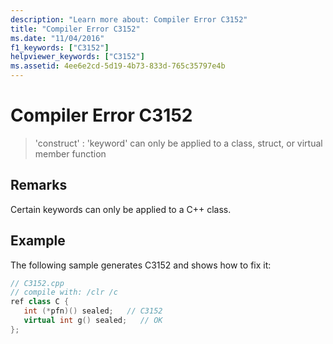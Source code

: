 ```yaml
---
description: "Learn more about: Compiler Error C3152"
title: "Compiler Error C3152"
ms.date: "11/04/2016"
f1_keywords: ["C3152"]
helpviewer_keywords: ["C3152"]
ms.assetid: 4ee6e2cd-5d19-4b73-833d-765c35797e4b
---
```

# Compiler Error C3152

> 'construct' : 'keyword' can only be applied to a class, struct, or virtual member function

## Remarks

Certain keywords can only be applied to a C++ class.

## Example

The following sample generates C3152 and shows how to fix it:

```cpp
// C3152.cpp
// compile with: /clr /c
ref class C {
   int (*pfn)() sealed;   // C3152
   virtual int g() sealed;   // OK
};
```

